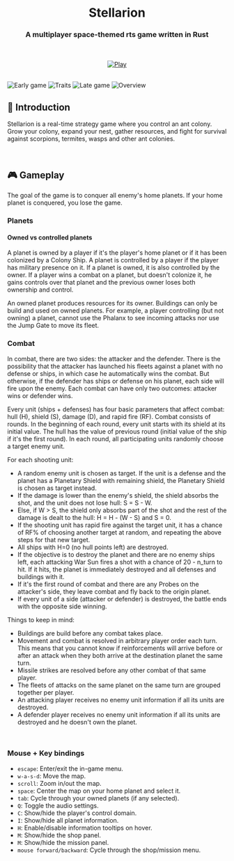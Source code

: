 <div align="center">

# Stellarion
### A multiplayer space-themed rts game written in Rust

<br><br>
[![Play](https://gist.githubusercontent.com/cxmeel/0dbc95191f239b631c3874f4ccf114e2/raw/play.svg)](https://tvdboom.itch.io/stellarion)
<br><br>
</div>

<img src="https://github.com/tvdboom/stellarion/blob/master/assets/images/scenery/s1.png?raw=true" alt="Early game">
<img src="https://github.com/tvdboom/stellarion/blob/master/assets/images/scenery/s2.png?raw=true" alt="Traits">
<img src="https://github.com/tvdboom/stellarion/blob/master/assets/images/scenery/s3.png?raw=true" alt="Late game">
<img src="https://github.com/tvdboom/stellarion/blob/master/assets/images/scenery/s4.png?raw=true" alt="Overview">

<br>

## 📜 Introduction

Stellarion is a real-time strategy game where you control an ant colony. Grow your colony,
expand your nest, gather resources, and fight for survival against scorpions, termites, wasps and
other ant colonies.

<br>

## 🎮 Gameplay

The goal of the game is to conquer all enemy's home planets. If your home planet is conquered, 
you lose the game.

### Planets

#### Owned vs controlled planets

A planet is owned by a player if it's the player's home planet or if it has been colonized by a
Colony Ship. A planet is controlled by a player if the player has military presence on it. If a
planet is owned, it is also controlled by the owner. If a player wins a combat on a planet, but
doesn't colonize it, he gains controls over that planet and the previous owner loses both 
ownership and control.

An owned planet produces resources for its owner. Buildings can only be build and used on owned
planets. For example, a player controlling (but not owning) a planet, cannot use the Phalanx to
see incoming attacks nor use the Jump Gate to move its fleet.

### Combat

In combat, there are two sides: the attacker and the defender. There is the possibility that 
the attacker has launched his fleets against a planet with no defense or ships, in which case 
he automatically wins the combat. But otherwise, if the defender has ships or defense on his 
planet, each side will fire upon the enemy. Each combat can have only two outcomes: attacker 
wins or defender wins.

Every unit (ships + defenses) has four basic parameters that affect combat: hull (H), shield (S), 
damage (D), and rapid fire (RF). Combat consists of rounds. In the beginning of each round, every 
unit starts with its shield at its initial value. The hull has the value of previous round 
(initial value of the ship if it's the first round). In each round, all participating units 
randomly choose a target enemy unit.

For each shooting unit:

- A random enemy unit is chosen as target. If the unit is a defense and the planet has a 
  Planetary Shield with remaining shield, the Planetary Shield is chosen as target instead.
- If the damage is lower than the enemy's shield, the shield absorbs the shot, and the unit does 
  not lose hull: S = S - W.
- Else, if W > S, the shield only absorbs part of the shot and the rest of the damage is dealt to 
  the hull: H = H - (W - S) and S = 0.
- If the shooting unit has rapid fire against the target unit, it has a chance of RF% of choosing 
  another target at random, and repeating the above steps for that new target.
- All ships with H=0 (no hull points left) are destroyed.
- If the objective is to destroy the planet and there are no enemy ships left, each attacking 
  War Sun fires a shot with a chance of 20 - n_turn to hit. If it hits, the planet is immediately
  destroyed and all defenses and buildings with it.
- If it's the first round of combat and there are any Probes on the attacker's side, they leave 
  combat and fly back to the origin planet.
- If every unit of a side (attacker or defender) is destroyed, the battle ends with the opposite 
  side winning.


Things to keep in mind:

- Buildings are build before any combat takes place.
- Movement and combat is resolved in arbitrary player order each turn. This means that you 
  cannot know if reinforcements will arrive before or after an attack when they both arrive 
  at the destination planet the same turn.
- Missile strikes are resolved before any other combat of that same player.
- The fleets of attacks on the same planet on the same turn are grouped together per player.
- An attacking player receives no enemy unit information if all its units are destroyed.
- A defender player receives no enemy unit information if all its units are destroyed and he
  doesn't own the planet.

<br>

### Mouse + Key bindings

- `escape`: Enter/exit the in-game menu.
- `w-a-s-d`: Move the map.
- `scroll`: Zoom in/out the map.
- `space`: Center the map on your home planet and select it.
- `tab`: Cycle through your owned planets (if any selected).
- `Q`: Toggle the audio settings.
- `C`: Show/hide the player's control domain.
- `I`: Show/hide all planet information.
- `H`: Enable/disable information tooltips on hover.
- `M`: Show/hide the shop panel.
- `M`: Show/hide the mission panel.
- `mouse forward/backward`: Cycle through the shop/mission menu.
